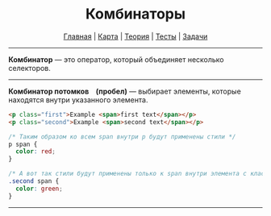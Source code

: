 <div align="center">

# Комбинаторы

[Главная](https://github.com/dollaween/junior-roadmap/)
|
[Карта](/roadmap/README.md)
|
[Теория](/theory/README.md)
|
[Тесты](/tests/README.md)
|
[Задачи](/tasks/README.md)

</div>

---

**Комбинатор** — это оператор, который объединяет несколько селекторов.

---

**Комбинатор потомков ` ` (пробел)** — выбирает элементы, которые находятся внутри указанного элемента.

```html
<p class="first">Example <span>first text</span></p>
<p class="second">Example <span>second text</span></p>
```

```css
/* Таким образом ко всем span внутри p будут применены стили */
p span {
  color: red;
}
```

```css
/* А вот так стили будут применены только к span внутри элемента с классом second */
.second span {
  color: green;
}
```

---









